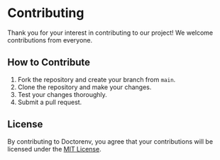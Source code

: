 # Contributing

Thank you for your interest in contributing to our project! We welcome contributions from everyone.

## How to Contribute

1. Fork the repository and create your branch from `main`.
2. Clone the repository and make your changes.
3. Test your changes thoroughly.
4. Submit a pull request.

## License

By contributing to Doctorenv, you agree that your contributions will be licensed under the [MIT License](/path/to/LICENSE).
